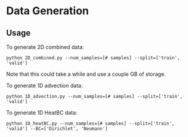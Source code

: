 # Data Generation

## Usage

To generate 2D combined data:

```
python 2D_combined.py --num_samples=[# samples] --split=['train', 'valid'] 
```

Note that this could take a while and use a couple GB of storage.

To generate 1D advection data:
```
python 1D_advection.py --num_samples=[# samples] --split=['train', 'valid'] 
```

To generate 1D HeatBC data:
```
python 1D_heatBC.py --num_samples=[# samples] --split=['train', 'valid'] --BC=['Dirichlet', 'Neumann']
```
